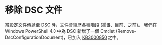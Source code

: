 # <a name="remove-dsc-documents"></a>移除 DSC 文件

當設定文件傳遞至 DSC 時，文件會經歷各種階段 (擱置、目前、之前)。 我們在 Windows PowerShell 4.0 中為 DSC 新增了一個 Cmdlet (Remove-DscConfigurationDocument)，已加入 [KB3000850](https://support.microsoft.com/en-us/kb/3000850) 之中。 



<!--HONumber=Oct16_HO4-->


